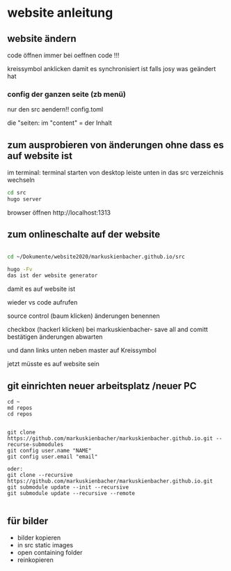 # website anleitung

## website ändern

code öffnen
immer bei oeffnen code !!!

kreissymbol anklicken damit es synchronisiert ist falls josy was geändert hat

### config der ganzen seite (zb menü)

nur den src aendern!!
config.toml

die "seiten:
im "content" = der Inhalt

## zum ausprobieren von änderungen ohne dass es auf website ist

im terminal: terminal starten von desktop leiste unten
in das src verzeichnis wechseln

```sh
cd src
hugo server
```

browser öffnen
http://localhost:1313


## zum onlineschalte auf der website

```sh

cd ~/Dokumente/website2020/markuskienbacher.github.io/src

hugo -Fv
das ist der website generator
```

damit es auf website ist

wieder vs code aufrufen

source control (baum klicken) 
änderungen benennen

checkbox (hackerl klicken) bei markuskienbacher- 
save all and comitt bestätigen
änderungen abwarten 

und dann links unten neben master auf Kreissymbol

jetzt müsste es auf website sein



## git einrichten neuer arbeitsplatz /neuer PC

```
cd ~
md repos
cd repos


git clone https://github.com/markuskienbacher/markuskienbacher.github.io.git --recurse-submodules
git config user.name "NAME"
git config user.email "email"

oder:
git clone --recursive https://github.com/markuskienbacher/markuskienbacher.github.io.git
git submodule update --init --recursive
git submodule update --recursive --remote


```

## für bilder

* bilder kopieren
* in src static images
* open containing folder
* reinkopieren
